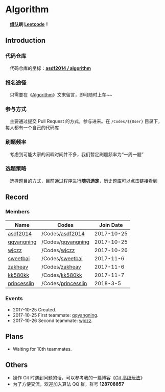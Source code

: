 # Algorithm

　**[组队](https://github.com/asdf2014/algorithm#algorithm)刷 [Leetcode](https://leetcode.com/)！**


## Introduction

### 代码仓库

　代码仓库的坐标：**[asdf2014 / algorithm](https://github.com/asdf2014/algorithm)**


### 报名途径

　只需要在《[Algorithm](https://yuzhouwan.com/posts/666/)》文末留言，即可随时上车~~


### 参与方式

　主要通过提交 Pull Request 的方式，参与进来。在 `/Codes/${User}` 目录下，每人都有一个自己的代码库


### 刷题频率

　考虑到可能大家的闲暇时间并不多，我们暂定刷题频率为“一周一题”


### 选题策略

　选择题目的方式，目前通过程序进行[**随机选定**](https://github.com/asdf2014/algorithm/blob/master/Leetcode%20Picker/leetcode_picker.ipynb)，历史题库可以点击[链接](https://github.com/asdf2014/algorithm/blob/master/Leetcode%20Picker/leetcode_history.ipynb)看到



## Record

### Members

| Name                                          | Codes                                                        | Join Date  |
| --------------------------------------------- | ------------------------------------------------------------ | ---------- |
| [asdf2014](https://github.com/asdf2014)       | /Codes/[asdf2014](https://github.com/asdf2014/algorithm/tree/master/Codes/asdf2014) | 2017-10-25 |
| [qqyangning](https://github.com/qqyangning)   | /Codes/[qqyangning](https://github.com/asdf2014/algorithm/tree/master/Codes/qqyangning) | 2017-10-25 |
| [wjczz](https://github.com/wjczz)             | /Codes/[wjczz](https://github.com/asdf2014/algorithm/tree/master/Codes/wjczz) | 2017-10-26 |
| [sweetbai](https://github.com/sweetbai)       | /Codes/[sweetbai](https://github.com/asdf2014/algorithm/tree/master/Codes/sweetbai) | 2017-11-6  |
| [zakheav](https://github.com/zakheav)         | /Codes/[zakheav](https://github.com/asdf2014/algorithm/tree/master/Codes/zakheav) | 2017-11-6  |
| [kk580kk](https://github.com/kk580kk)         | /Codes/[kk580kk](https://github.com/asdf2014/algorithm/tree/master/Codes/kk580kk) | 2017-11-7  |
| [princesslin](https://github.com/princesslin) | /Codes/[princesslin](https://github.com/asdf2014/algorithm/tree/master/Codes/princesslin) | 2018-3-5   |



### Events

* 2017-10-25  Created.
* 2017-10-25  First teammate: [qqyangning](https://github.com/qqyangning).
* 2017-10-26  Second teammate: [wjczz](https://github.com/wjczz).




## Plans

* Waiting for 10th teammates.




## Others

* 操作 Git 时遇到问题的话，可以参考我的一篇博客《[Git 高级玩法](https://yuzhouwan.com/posts/30041/)》
* 为了方便交流，欢迎加入算法 QQ 群，群号 **128708857**

